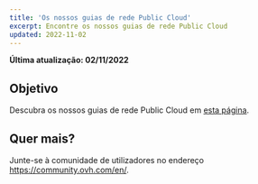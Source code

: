 ```yaml
---
title: 'Os nossos guias de rede Public Cloud'
excerpt: Encontre os nossos guias de rede Public Cloud
updated: 2022-11-02
---
```


**Última atualização: 02/11/2022**

## Objetivo

Descubra os nossos guias de rede Public Cloud em [esta página](/products/public-cloud-network).

## Quer mais?

Junte-se à comunidade de utilizadores no endereço <https://community.ovh.com/en/>.
